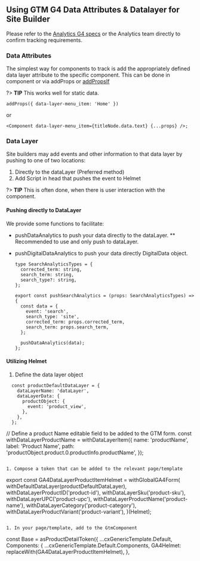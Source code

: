 ## Using GTM G4 Data Attributes & Datalayer for Site Builder

Please refer to the [Analytics G4 specs](https://github.com/searchdiscovery/client-jnj-ga4-dl-spec) or the Analytics team directly to confirm tracking requirements.

### Data Attributes

The simplest way for components to track is add the appropriately defined data layer attribute to the specific component.  This can be done in component or via addProps or [addPropsIf](../../bodiless/Development/Architecture/FClasses?id=conditional-tokens)

?> **TIP** This works well for static data.

  ```
  addProps({ data-layer-menu_item: 'Home' })
  ```

or

  ```
  <Component data-layer-menu_item={titleNode.data.text} {...props} />;
  ```

### Data Layer

Site builders may add events and other information to that data layer by pushing to one of two locations:

1. Directly to the dataLayer (Preferred method)
1. Add Script in head that pushes the event to Helmet

?> **TIP** This is often done, when there is user interaction with the component.

#### Pushing directly to DataLayer

We provide some functions to facilitate:

* pushDataAnalytics to push your data directly to the dataLayer.  ** Recommended to use and only push to dataLayer.
* pushDigitalDataAnalytics to push your data directly DigitalData object.

  ```
  type SearchAnalyticsTypes = {
    corrected_term: string,
    search_term: string,
    search_type?: string,
  };

  export const pushSearchAnalytics = (props: SearchAnalyticsTypes) => {
    const data = {
      event: 'search',
      search_type: 'site',
      corrected_term: props.corrected_term,
      search_term: props.search_term,
    };

    pushDataAnalytics(data);
  };
  ```

#### Utilizing Helmet

  1. Define the data layer object

  ```
    const productDefaultDataLayer = {
      dataLayerName: 'dataLayer',
      dataLayerData: {
        productObject: {
          event: 'product_view',
        },
      },
    };
  ```

  // Define a product Name editable field to be added to the GTM form.
  const withDataLayerProductName = withDataLayerItem({
    name: 'productName',
    label: 'Product Name',
    path: 'productObject.product.0.productInfo.productName',
  });

  ```

  1. Compose a token that can be added to the relevant page/template

  ```

  export const GA4DataLayerProductItemHelmet = withGlobalGA4Form(
    withDefaultDataLayer(productDefaultDataLayer),
    withDataLayerProductID('product-id'),
    withDataLayerSku('product-sku'),
    withDataLayerUPC('product-upc'),
    withDataLayerProductName('product-name'),
    withDataLayerCategory('product-category'),
    withDataLayerProductVariant('product-variant'),
  )(Helmet);

  ```

  1. In your page/template, add to the GtmComponent

  ```

  const Base = asProductDetailToken({
  ...cxGenericTemplate.Default,
  Components: {
    ...cxGenericTemplate.Default.Components,
    GA4Helmet: replaceWith(GA4DataLayerProductItemHelmet),
  },

  ```
